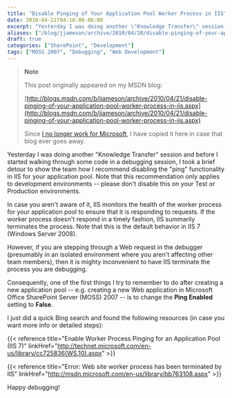 ```yaml
---
title: "Disable Pinging of Your Application Pool Worker Process in IIS"
date: 2010-04-21T04:18:00-06:00
excerpt: "Yesterday I was doing another \"Knowledge Transfer\" session and before I started walking through some code in a debugging session, I took a brief detour to show the team how I recommend disabling the \"ping\" functionality in IIS for your application pool..."
aliases: ["/blog/jjameson/archive/2010/04/20/disable-pinging-of-your-application-pool-worker-process-in-iis.aspx", "/blog/jjameson/archive/2010/04/21/disable-pinging-of-your-application-pool-worker-process-in-iis.aspx"]
draft: true
categories: ["SharePoint", "Development"]
tags: ["MOSS 2007", "Debugging", "Web Development"]
---
```


> **Note**
>
> This post originally appeared on my MSDN blog:
>
> [http://blogs.msdn.com/b/jjameson/archive/2010/04/21/disable-pinging-of-your-application-pool-worker-process-in-iis.aspx](http://blogs.msdn.com/b/jjameson/archive/2010/04/21/disable-pinging-of-your-application-pool-worker-process-in-iis.aspx)
>
> Since [I no longer work for Microsoft](/blog/jjameson/2011/09/02/last-day-with-microsoft), I have copied it here in case that blog ever goes away.

Yesterday I was doing another "Knowledge Transfer" session and before I started walking through some code in a debugging session, I took a brief detour to show the team how I recommend disabling the "ping" functionality in IIS for your application pool. Note that this recommendation only applies to development environments -- please don't disable this on your Test or Production environments.

In case you aren't aware of it, IIS monitors the health of the worker process for your application pool to ensure that it is responding to requests. If the worker process doesn't respond in a timely fashion, IIS summarily terminates the process. Note that this is the default behavior in IIS 7 (Windows Server 2008).

However, if you are stepping through a Web request in the debugger (presumably in an isolated environment where you aren't affecting other team members), then it is mighty inconvenient to have IIS terminate the process you are debugging.

Consequently, one of the first things I try to remember to do after creating a new application pool -- e.g. creating a new Web application in Microsoft Office SharePoint Server (MOSS) 2007 -- is to change the **Ping Enabled** setting to **False**.

I just did a quick Bing search and found the following resources (in case you want more info or detailed steps):

{{< reference title="Enable Worker Process Pinging for an Application Pool (IIS 7)" linkHref="http://technet.microsoft.com/en-us/library/cc725836(WS.10).aspx" >}}

{{< reference title="Error: Web site worker process has been terminated by IIS" linkHref="http://msdn.microsoft.com/en-us/library/bb763108.aspx" >}}

Happy debugging!

